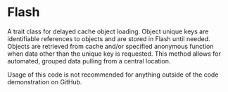 Flash
=====

A trait class for delayed cache object loading. Object unique keys are identifiable references to objects and are stored in Flash until needed. Objects are retrieved from cache and/or specified anonymous function when data other than the unique key is requested. This method allows for automated, grouped data pulling from a central location.

Usage of this code is not recommended for anything outside of the code demonstration on GitHub.
